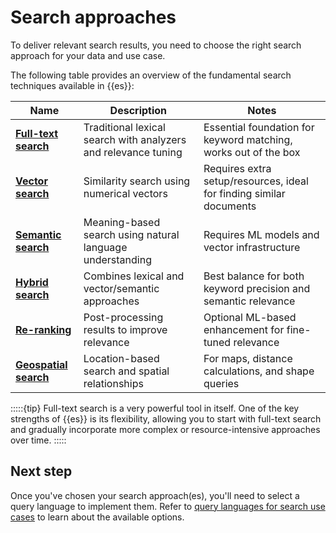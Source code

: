# Search approaches

To deliver relevant search results, you need to choose the right search approach for your data and use case.

The following table provides an overview of the fundamental search techniques available in {{es}}:

| Name | Description | Notes |
|------|-------------|--------|
| [**Full-text search**](full-text.md) | Traditional lexical search with analyzers and relevance tuning | Essential foundation for keyword matching, works out of the box |
| [**Vector search**](vector.md) | Similarity search using numerical vectors | Requires extra setup/resources, ideal for finding similar documents |
| [**Semantic search**](semantic-search.md) | Meaning-based search using natural language understanding | Requires ML models and vector infrastructure |
| [**Hybrid search**](hybrid-search.md) | Combines lexical and vector/semantic approaches | Best balance for both keyword precision and semantic relevance |
| [**Re-ranking**](ranking/semantic-reranking.md) | Post-processing results to improve relevance | Optional ML-based enhancement for fine-tuned relevance |
| [**Geospatial search**](/explore-analyze/geospatial-analysis.md) | Location-based search and spatial relationships | For maps, distance calculations, and shape queries |

:::::{tip}
 Full-text search is a very powerful tool in itself. One of the key strengths of {{es}} is its flexibility, allowing you to start with full-text search and gradually incorporate more complex or resource-intensive approaches over time.
:::::

## Next step

Once you've chosen your search approach(es), you'll need to select a query language to implement them. Refer to [query languages for search use cases](querying-for-search.md) to learn about the available options.